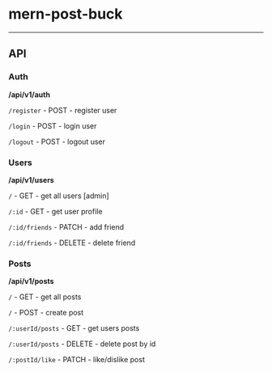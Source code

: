 # mern-post-buck
---

## API
### Auth
**/api/v1/auth**

`/register` - POST  - register user

`/login`    - POST  - login user

`/logout`   - POST   - logout user

### Users
**/api/v1/users**

`/`         - GET - get all users [admin]

`/:id`      - GET - get user profile

`/:id/friends`  - PATCH - add friend

`/:id/friends`  - DELETE  - delete friend


### Posts
**/api/v1/posts**

`/` - GET - get all posts

`/` - POST  - create post

`/:userId/posts`  - GET - get users posts

`/:userId/posts`  - DELETE  - delete post by id

`/:postId/like` - PATCH - like/dislike post

